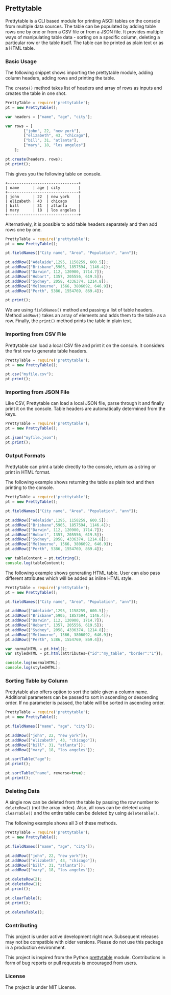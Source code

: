 ## Prettytable

Prettytable is a CLI based module for printing ASCII tables on the console from multiple data sources. The table can be populated by adding table rows one by one or from a CSV file or from a JSON file. It provides multiple ways of manipulating table data - sorting on a specific column, deleting a particular row or the table itself. The table can be printed as plain text or as a HTML table.

### Basic Usage

The following snippet shows importing the prettytable module, adding column headers, adding rows and printing the table.

The `create()` method takes list of headers and array of rows as inputs and creates the table in one shot.

```javascript
PrettyTable = require('prettytable');
pt = new PrettyTable();

var headers = ["name", "age", "city"];

var rows = [
        ["john", 22, "new york"],
        ["elizabeth", 43, "chicago"],
        ["bill", 31, "atlanta"],
        ["mary", 18, "los angeles"]
    ];

pt.create(headers, rows);
pt.print();
```

This gives you the following table on console.

```
+-------------------------------+
| name      | age | city        |
+-------------------------------+
| john      | 22  | new york    |
| elizabeth | 43  | chicago     |
| bill      | 31  | atlanta     |
| mary      | 18  | los angeles |
+-------------------------------+
```

Alternatively, it is possible to add table headers separately and then add rows one by one.

```javascript
PrettyTable = require('prettytable');
pt = new PrettyTable();

pt.fieldNames(["City name", "Area", "Population", "ann"]);

pt.addRow(["Adelaide",1295, 1158259, 600.5]);
pt.addRow(["Brisbane",5905, 1857594, 1146.4]);
pt.addRow(["Darwin", 112, 120900, 1714.7]);
pt.addRow(["Hobart", 1357, 205556, 619.5]);
pt.addRow(["Sydney", 2058, 4336374, 1214.8]);
pt.addRow(["Melbourne", 1566, 3806092, 646.9]);
pt.addRow(["Perth", 5386, 1554769, 869.4]);

pt.print();
```

We are using `fieldNames()` method and passing a list of table headers. Method `addRow()` takes an array of elements and adds them to the table as a row. Finally, the `print()` method prints the table in plain text.

### Importing from CSV File

Prettytable can load a local CSV file and print it on the console. It considers the first row to generate table headers.

```javascript
PrettyTable = require('prettytable');
pt = new PrettyTable();

pt.csv("myfile.csv");
pt.print();
```

### Importing from JSON File

Like CSV, Prettytable can load a local JSON file, parse through it and finally print it on the console. Table headers are automatically determined from the keys.

```javascript
PrettyTable = require('prettytable');
pt = new PrettyTable();

pt.json("myfile.json");
pt.print();
```

### Output Formats

Prettytable can print a table directly to the console, return as a string or print in HTML format.

The following example shows returning the table as plain text and then printing to the console.

```javascript
PrettyTable = require('prettytable');
pt = new PrettyTable();

pt.fieldNames(["City name", "Area", "Population", "ann"]);

pt.addRow(["Adelaide",1295, 1158259, 600.5]);
pt.addRow(["Brisbane",5905, 1857594, 1146.4]);
pt.addRow(["Darwin", 112, 120900, 1714.7]);
pt.addRow(["Hobart", 1357, 205556, 619.5]);
pt.addRow(["Sydney", 2058, 4336374, 1214.8]);
pt.addRow(["Melbourne", 1566, 3806092, 646.9]);
pt.addRow(["Perth", 5386, 1554769, 869.4]);

var tableContent = pt.toString();
console.log(tableContent);
```

The following example shows generating HTML table. User can also pass different attributes which will be added as inline HTML style.

```javascript
PrettyTable = require('prettytable');
pt = new PrettyTable();

pt.fieldNames(["City name", "Area", "Population", "ann"]);

pt.addRow(["Adelaide",1295, 1158259, 600.5]);
pt.addRow(["Brisbane",5905, 1857594, 1146.4]);
pt.addRow(["Darwin", 112, 120900, 1714.7]);
pt.addRow(["Hobart", 1357, 205556, 619.5]);
pt.addRow(["Sydney", 2058, 4336374, 1214.8]);
pt.addRow(["Melbourne", 1566, 3806092, 646.9]);
pt.addRow(["Perth", 5386, 1554769, 869.4]);

var normalHTML = pt.html();
var styledHTML = pt.html(attributes={"id":"my_table", "border":"1"});

console.log(normalHTML);
console.log(styledHTML);
```

### Sorting Table by Column

Prettytable also offers option to sort the table given a column name. Additional parameters can be passed to sort in ascending or descending order. If no parameter is passed, the table will be sorted in ascending order.

```javascript
PrettyTable = require('prettytable');
pt = new PrettyTable();

pt.fieldNames(["name", "age", "city"]);

pt.addRow(["john", 22, "new york"]);
pt.addRow(["elizabeth", 43, "chicago"]);
pt.addRow(["bill", 31, "atlanta"]);
pt.addRow(["mary", 18, "los angeles"]);

pt.sortTable("age");
pt.print();

pt.sortTable("name", reverse=true);
pt.print();
```

### Deleting Data

A single row can be deleted from the table by passing the row number to `deleteRow()` (not the array index). Also, all rows can be deleted using `clearTable()` and the entire table can be deleted by using `deleteTable()`.

The following example shows all 3 of these methods.

```javascript
PrettyTable = require('prettytable');
pt = new PrettyTable();

pt.fieldNames(["name", "age", "city"]);

pt.addRow(["john", 22, "new york"]);
pt.addRow(["elizabeth", 43, "chicago"]);
pt.addRow(["bill", 31, "atlanta"]);
pt.addRow(["mary", 18, "los angeles"]);

pt.deleteRow(2);
pt.deleteRow(1);
pt.print();

pt.clearTable();
pt.print();

pt.deleteTable();
```

### Contributing

This project is under active development right now. Subsequent releases may not be compatible with older versions. Please do not use this package in a production environment.

This project is inspired from the Python [prettytable](https://code.google.com/p/prettytable/) module. Contributions in form of bug reports or pull requests is encouraged from users.

### License

The project is under MIT License.
